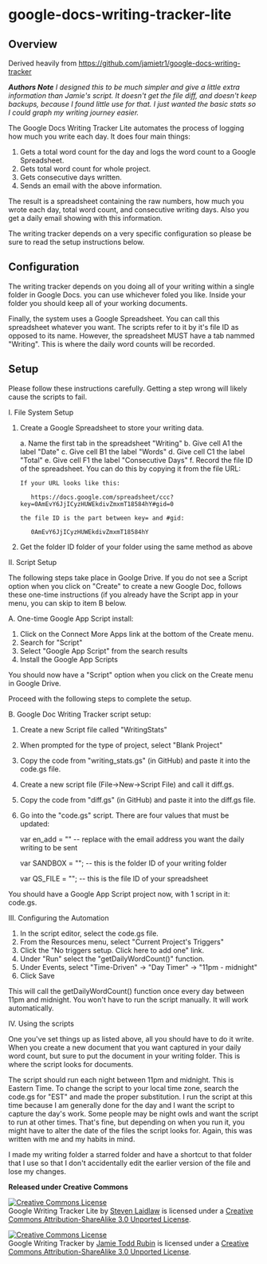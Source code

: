 # google-docs-writing-tracker-lite

## Overview

Derived heavily from https://github.com/jamietr1/google-docs-writing-tracker

_**Authors Note** I designed this to be much simpler and give a little extra information than Jamie's script. It doesn't get the file diff, and doesn't keep backups, because I found little use for that. I just wanted the basic stats so I could graph my writing journey easier._

The Google Docs Writing Tracker Lite automates the process of logging how much you write each day. It does four main things:

1. Gets a total word count for the day and logs the word count to a Google Spreadsheet.
2. Gets total word count for whole project.
3. Gets consecutive days written.
4. Sends an email with the above information.

The result is a spreadsheet containing the raw numbers, how much you wrote each day, total word count, and consecutive writing days. Also you get a daily email showing with this information.

The writing tracker depends on a very specific configuration so please be sure to read the setup instructions
below.

## Configuration

The writing tracker depends on you doing all of your writing within a single folder in Google Docs. you can use whichever foled you like. Inside your folder you should keep all of your working documents.

Finally, the system uses a Google Spreadsheet. You can call this spreadsheet whatever you want. The scripts 
refer to it by it's file ID as opposed to its name. However, the spreadsheet MUST have a tab nammed "Writing".
This is where the daily word counts will be recorded.

## Setup

Please follow these instructions carefully. Getting a step wrong will likely cause the scripts to fail.

I. File System Setup

  1. Create a Google Spreadsheet to store your writing data.

      a. Name the first tab in the spreadsheet "Writing"
      b. Give cell A1 the label "Date"
      c. Give cell B1 the label "Words"
      d. Give cell C1 the label "Total"
      e. Give cell F1 the label "Consecutive Days"
      f. Record the file ID of the spreadsheet. You can do this by copying it from the file URL:
      
         If your URL looks like this:
         
            https://docs.google.com/spreadsheet/ccc?key=0AmEvY6JjICyzHUWEkdivZmxmT18584hY#gid=0
            
         the file ID is the part between key= and #gid:
         
            0AmEvY6JjICyzHUWEkdivZmxmT18584hY
            
  2. Get the folder ID folder of your folder using the same method as above

II. Script Setup

The following steps take place in Goolge Drive. If you do not see a Script option when you click 
on "Create" to create a new Google Doc, follows these one-time instructions (if you already have the
Script app in your menu, you can skip to item B below.

A. One-time Google App Script install:

  1. Click on the Connect More Apps link at the bottom of the Create menu.
  2. Search for "Script"
  3. Select "Google App Script" from the search results
  4. Install the Google App Scripts

You should now have a "Script" option when you click on the Create menu in Google Drive.

Proceed with the following steps to complete the setup.

B. Google Doc Writing Tracker script setup:

  1. Create a new Script file called "WritingStats"
  2. When prompted for the type of project, select "Blank Project"
  3. Copy the code from "writing_stats.gs" (in GitHub) and paste it into the code.gs file.
  4. Create a new script file (File->New->Script File) and call it diff.gs.
  5. Copy the code from "diff.gs" (in GitHub) and paste it into the diff.gs file.
  6. Go into the "code.gs" script. There are four values that must be updated:

      var en_add = ""               -- replace with the email address you want the daily writing to be sent

      var SANDBOX = "";             -- this is the folder ID of your writing folder

      var QS_FILE = "";             -- this is the file ID of your spreadsheet

You should have a Google App Script project now, with 1 script in it: code.gs.

III. Configuring the Automation

  1. In the script editor, select the code.gs file.
  2. From the Resources menu, select "Current Project's Triggers"
  3. Click the "No triggers setup. Click here to add one" link.
  4. Under "Run" select the "getDailyWordCount()" function.
  5. Under Events, select "Time-Driven" -> "Day Timer" -> "11pm - midnight"
  6. Click Save

This will call the getDailyWordCount() function once every day between 11pm and midnight. You won't have to
run the script manually. It will work automatically.

IV. Using the scripts

One you've set things up as listed above, all you should have to do it write. When you create a new document
that you want captured in your daily word count, but sure to put the document in your writing folder. This is
where the script looks for documents.

The script should run each night between 11pm and midnight. This is Eastern Time. To change the script to
your local time zone, search the code.gs for "EST" and made the proper substitution. I run the script at this time
because I am generally done for the day and I want the script to capture the day's work. Some people may be night
owls and want the script to run at other times. That's fine, but depending on when you run it, you might have to
alter the date of the files the script looks for. Again, this was written with me and my habits in mind.

I made my writing folder a starred folder and have a shortcut to that folder that I use so that I don't
accidentally edit the earlier version of the file and lose my changes.

<strong>Released under Creative Commons</strong>

<a rel="license" href="http://creativecommons.org/licenses/by-sa/3.0/deed.en_US"><img alt="Creative Commons License" style="border-width:0" src="http://i.creativecommons.org/l/by-sa/3.0/88x31.png" /></a><br /><span xmlns:dct="http://purl.org/dc/terms/" property="dct:title">Google Writing Tracker Lite</span> by <a xmlns:cc="http://creativecommons.org/ns#" href="http://github.com/stevenlaidlaw/" property="cc:attributionName" rel="cc:attributionURL">Steven Laidlaw</a> is licensed under a <a rel="license" href="http://creativecommons.org/licenses/by-sa/3.0/deed.en_US">Creative Commons Attribution-ShareAlike 3.0 Unported License</a>.

<a rel="license" href="http://creativecommons.org/licenses/by-sa/3.0/deed.en_US"><img alt="Creative Commons License" style="border-width:0" src="http://i.creativecommons.org/l/by-sa/3.0/88x31.png" /></a><br /><span xmlns:dct="http://purl.org/dc/terms/" property="dct:title">Google Writing Tracker</span> by <a xmlns:cc="http://creativecommons.org/ns#" href="http://www.jamietoddrubin.com" property="cc:attributionName" rel="cc:attributionURL">Jamie Todd Rubin</a> is licensed under a <a rel="license" href="http://creativecommons.org/licenses/by-sa/3.0/deed.en_US">Creative Commons Attribution-ShareAlike 3.0 Unported License</a>.
